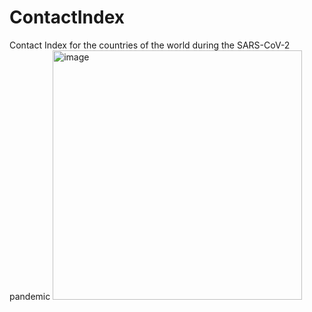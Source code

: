 # ContactIndex
Contact Index for the countries of the world during the SARS-CoV-2 pandemic
<img width="399" alt="image" src="https://user-images.githubusercontent.com/127544698/224412824-58624381-cb85-45c7-b442-10d2267f2d59.png">

